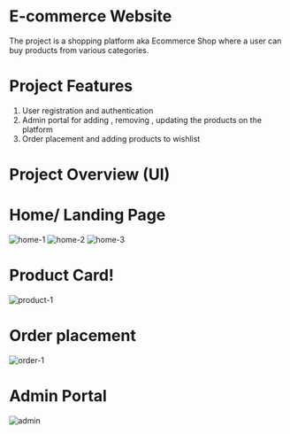 # E-commerce Website 
The project is a shopping platform aka Ecommerce Shop where a user can buy products from various categories.

# Project Features
1. User registration and authentication
2. Admin portal for adding , removing , updating the products on the platform
3. Order placement and adding products to wishlist

# Project Overview (UI)

# Home/ Landing Page

![home-1](https://user-images.githubusercontent.com/86283785/174493381-e6f2c843-2914-4873-81a2-498408b03e3c.jpg)
![home-2](https://user-images.githubusercontent.com/86283785/174493388-ce6f60d9-8be3-40b2-870c-3fe104aff653.jpg)
![home-3](https://user-images.githubusercontent.com/86283785/174493391-64e32583-e848-49d2-b986-e509fac3327a.jpg)

# Product Card!


![product-1](https://user-images.githubusercontent.com/86283785/174493472-8117cb4c-4e11-430d-a84a-00002c2699be.jpg)

# Order placement
 ![order-1](https://user-images.githubusercontent.com/86283785/174493405-305a511b-48fb-4866-951e-067a8d38ae3e.jpg)

# Admin Portal
![admin](https://user-images.githubusercontent.com/86283785/174493417-ef7403f9-65d0-45ce-b569-3747f114096a.jpg)
